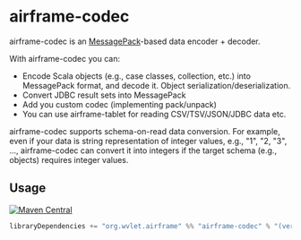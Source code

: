 airframe-codec
====

airframe-codec is an [MessagePack](https://msgpack.org)-based data encoder + decoder.

With airframe-codec you can:
- Encode Scala objects (e.g., case classes, collection, etc.) into MessagePack format, and decode it. Object serialization/deserialization.
- Convert JDBC result sets into MessagePack
- Add you custom codec (implementing pack/unpack)
- You can use airframe-tablet for reading CSV/TSV/JSON/JDBC data etc.    

airframe-codec supports schema-on-read data conversion.
For example, even if your data is string representation of integer values, e.g., "1", "2, "3", ..., 
airframe-codec can convert it into integers if the target schema (e.g., objects) requires integer values. 

## Usage

[![Maven Central](https://maven-badges.herokuapp.com/maven-central/org.wvlet.airframe/airframe-codec_2.12/badge.svg)](https://maven-badges.herokuapp.com/maven-central/org.wvlet.airframe/airframe-codec_2.12/)

```scala
libraryDependencies += "org.wvlet.airframe" %% "airframe-codec" % "(version)"
```
